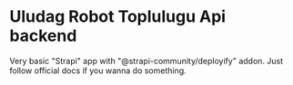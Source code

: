 # Uludag Robot Toplulugu Api backend

Very basic "Strapi" app with "@strapi-community/deployify" addon.
Just follow official docs if you wanna do something.
